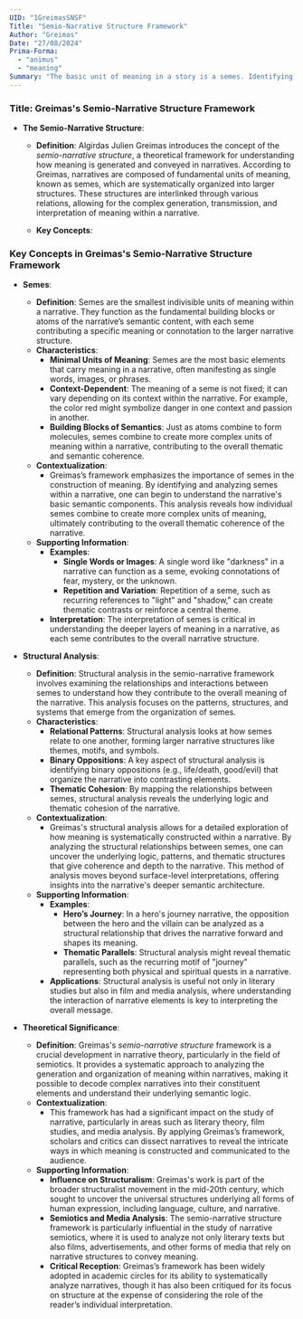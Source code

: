 ```yaml
---
UID: "1GreimasSNSF"
Title: "Semio-Narrative Structure Framework"
Author: "Greimas"
Date: "27/08/2024"
Prima-Forma:
  - "animus"
  - "meaning"
Summary: "The basic unit of meaning in a story is a semes. Identifying and analyzing semes within a narrative reveals how they influence greater meaning in the narrative."
---
```


### Title: **Greimas's Semio-Narrative Structure Framework**

- **The Semio-Narrative Structure**:
  - **Definition**: Algirdas Julien Greimas introduces the concept of the *semio-narrative structure*, a theoretical framework for understanding how meaning is generated and conveyed in narratives. According to Greimas, narratives are composed of fundamental units of meaning, known as semes, which are systematically organized into larger structures. These structures are interlinked through various relations, allowing for the complex generation, transmission, and interpretation of meaning within a narrative.
  
  - **Key Concepts**:
 ### Key Concepts in Greimas's Semio-Narrative Structure Framework

- **Semes**:
  - **Definition**: Semes are the smallest indivisible units of meaning within a narrative. They function as the fundamental building blocks or atoms of the narrative’s semantic content, with each seme contributing a specific meaning or connotation to the larger narrative structure.
  - **Characteristics**:
    - **Minimal Units of Meaning**: Semes are the most basic elements that carry meaning in a narrative, often manifesting as single words, images, or phrases.
    - **Context-Dependent**: The meaning of a seme is not fixed; it can vary depending on its context within the narrative. For example, the color red might symbolize danger in one context and passion in another.
    - **Building Blocks of Semantics**: Just as atoms combine to form molecules, semes combine to create more complex units of meaning within a narrative, contributing to the overall thematic and semantic coherence.
  - **Contextualization**:
    - Greimas’s framework emphasizes the importance of semes in the construction of meaning. By identifying and analyzing semes within a narrative, one can begin to understand the narrative's basic semantic components. This analysis reveals how individual semes combine to create more complex units of meaning, ultimately contributing to the overall thematic coherence of the narrative.
  - **Supporting Information**:
    - **Examples**:
      - **Single Words or Images**: A single word like "darkness" in a narrative can function as a seme, evoking connotations of fear, mystery, or the unknown.
      - **Repetition and Variation**: Repetition of a seme, such as recurring references to "light" and "shadow," can create thematic contrasts or reinforce a central theme.
    - **Interpretation**: The interpretation of semes is critical in understanding the deeper layers of meaning in a narrative, as each seme contributes to the overall narrative structure.

- **Structural Analysis**:
  - **Definition**: Structural analysis in the semio-narrative framework involves examining the relationships and interactions between semes to understand how they contribute to the overall meaning of the narrative. This analysis focuses on the patterns, structures, and systems that emerge from the organization of semes.
  - **Characteristics**:
    - **Relational Patterns**: Structural analysis looks at how semes relate to one another, forming larger narrative structures like themes, motifs, and symbols.
    - **Binary Oppositions**: A key aspect of structural analysis is identifying binary oppositions (e.g., life/death, good/evil) that organize the narrative into contrasting elements.
    - **Thematic Cohesion**: By mapping the relationships between semes, structural analysis reveals the underlying logic and thematic cohesion of the narrative.
  - **Contextualization**:
    - Greimas's structural analysis allows for a detailed exploration of how meaning is systematically constructed within a narrative. By analyzing the structural relationships between semes, one can uncover the underlying logic, patterns, and thematic structures that give coherence and depth to the narrative. This method of analysis moves beyond surface-level interpretations, offering insights into the narrative's deeper semantic architecture.
  - **Supporting Information**:
    - **Examples**:
      - **Hero’s Journey**: In a hero's journey narrative, the opposition between the hero and the villain can be analyzed as a structural relationship that drives the narrative forward and shapes its meaning.
      - **Thematic Parallels**: Structural analysis might reveal thematic parallels, such as the recurring motif of "journey" representing both physical and spiritual quests in a narrative.
    - **Applications**: Structural analysis is useful not only in literary studies but also in film and media analysis, where understanding the interaction of narrative elements is key to interpreting the overall message.

- **Theoretical Significance**:
  - **Definition**: Greimas's *semio-narrative structure* framework is a crucial development in narrative theory, particularly in the field of semiotics. It provides a systematic approach to analyzing the generation and organization of meaning within narratives, making it possible to decode complex narratives into their constituent elements and understand their underlying semantic logic.
  - **Contextualization**:
    - This framework has had a significant impact on the study of narrative, particularly in areas such as literary theory, film studies, and media analysis. By applying Greimas’s framework, scholars and critics can dissect narratives to reveal the intricate ways in which meaning is constructed and communicated to the audience.
  - **Supporting Information**:
    - **Influence on Structuralism**: Greimas's work is part of the broader structuralist movement in the mid-20th century, which sought to uncover the universal structures underlying all forms of human expression, including language, culture, and narrative.
    - **Semiotics and Media Analysis**: The semio-narrative structure framework is particularly influential in the study of narrative semiotics, where it is used to analyze not only literary texts but also films, advertisements, and other forms of media that rely on narrative structures to convey meaning.
    - **Critical Reception**: Greimas’s framework has been widely adopted in academic circles for its ability to systematically analyze narratives, though it has also been critiqued for its focus on structure at the expense of considering the role of the reader’s individual interpretation.

